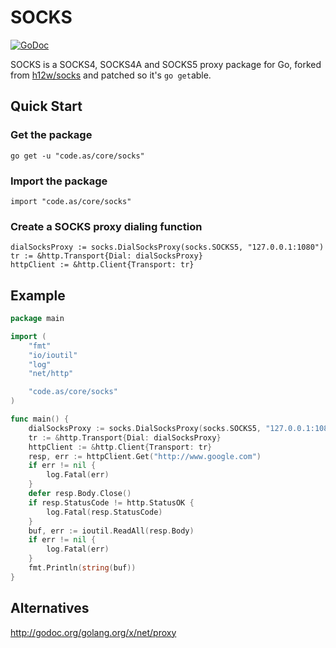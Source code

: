 SOCKS
=====

[![GoDoc](https://godoc.org/code.as/core/socks?status.svg)](https://godoc.org/code.as/core/socks)

SOCKS is a SOCKS4, SOCKS4A and SOCKS5 proxy package for Go, forked from [h12w/socks](https://github.com/h12w/socks) and patched so it's `go get`able.

## Quick Start
### Get the package

    go get -u "code.as/core/socks"

### Import the package

    import "code.as/core/socks"

### Create a SOCKS proxy dialing function

    dialSocksProxy := socks.DialSocksProxy(socks.SOCKS5, "127.0.0.1:1080")
    tr := &http.Transport{Dial: dialSocksProxy}
    httpClient := &http.Client{Transport: tr}

## Example

```go
package main

import (
	"fmt"
	"io/ioutil"
	"log"
	"net/http"

	"code.as/core/socks"
)

func main() {
	dialSocksProxy := socks.DialSocksProxy(socks.SOCKS5, "127.0.0.1:1080")
	tr := &http.Transport{Dial: dialSocksProxy}
	httpClient := &http.Client{Transport: tr}
	resp, err := httpClient.Get("http://www.google.com")
	if err != nil {
		log.Fatal(err)
	}
	defer resp.Body.Close()
	if resp.StatusCode != http.StatusOK {
		log.Fatal(resp.StatusCode)
	}
	buf, err := ioutil.ReadAll(resp.Body)
	if err != nil {
		log.Fatal(err)
	}
	fmt.Println(string(buf))
}
```

## Alternatives
http://godoc.org/golang.org/x/net/proxy
